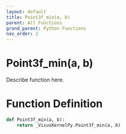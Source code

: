 ```yaml
---
layout: default
title: Point3f_min(a, b)
parent: All Functions
grand_parent: Python Functions
nav_order: 2
---
```


# Point3f_min(a, b)

Describe function here.

# Function Definition

```python
def Point3f_min(a, b):
    return _VisusKernelPy.Point3f_min(a, b)
```